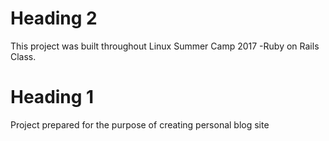 

# Heading 2 
This project was built throughout Linux Summer Camp 2017 -Ruby on Rails Class.


	
# Heading 1
Project prepared for  the purpose of creating  personal blog site 

